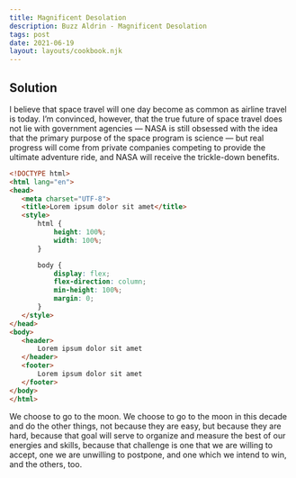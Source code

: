 ```yaml
---
title: Magnificent Desolation
description: Buzz Aldrin - Magnificent Desolation
tags: post
date: 2021-06-19
layout: layouts/cookbook.njk
---
```


## Solution
I believe that space travel will one day become as common as airline travel is today. I’m convinced, however, that the true future of space travel does not lie with government agencies — NASA is still obsessed with the idea that the primary purpose of the space program is science — but real progress will come from private companies competing to provide the ultimate adventure ride, and NASA will receive the trickle-down benefits.

```html
<!DOCTYPE html>
<html lang="en">
<head>
   <meta charset="UTF-8">
   <title>Lorem ipsum dolor sit amet</title>
   <style>
       html {
           height: 100%;
           width: 100%;
       }

       body {
           display: flex;
           flex-direction: column;
           min-height: 100%;
           margin: 0; 
       }
   </style>
</head>
<body>
   <header>
       Lorem ipsum dolor sit amet
   </header>
   <footer>
       Lorem ipsum dolor sit amet
   </footer>
</body>
</html>
```

We choose to go to the moon. We choose to go to the moon in this decade and do the other things, not because they are easy, but because they are hard, because that goal will serve to organize and measure the best of our energies and skills, because that challenge is one that we are willing to accept, one we are unwilling to postpone, and one which we intend to win, and the others, too.
